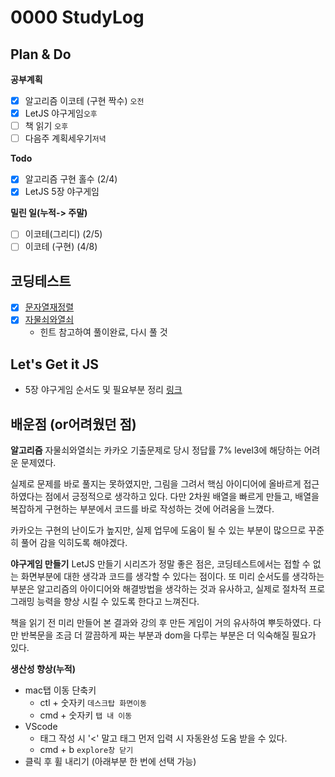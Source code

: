 # 0000 StudyLog

## Plan & Do

**공부계획**

- [x] 알고리즘 이코테 (구현 짝수) `오전`
- [x] LetJS 야구게임`오후`
- [ ] 책 읽기 `오후`
- [ ] 다음주 계획세우기`저녁`

**Todo**

- [x] 알고리즘 구현 홀수 (2/4)
- [x] LetJS 5장 야구게임

**밀린 일(누적-> 주말)**

- [ ] 이코테(그리디) (2/5)
- [ ] 이코테 (구현) (4/8)

## 코딩테스트

- [x] [문자열재정렬]()
- [x] [자물쇠와열쇠]()
  - 힌트 참고하여 풀이완료, 다시 풀 것

## Let's Get it JS

- 5장 야구게임 순서도 및 필요부분 정리 [링크](https://github.com/Outwater/StudyLog/blob/main/Let'sGetItJS/5%EC%9E%A5/baseball%EC%A0%95%EB%A6%AC.md)

## 배운점 (or어려웠던 점)

**알고리즘**
자물쇠와열쇠는 카카오 기출문제로 당시 정답률 7% level3에 해당하는 어려운 문제였다.

실제로 문제를 바로 풀지는 못하였지만, 그림을 그려서 핵심 아이디어에 올바르게 접근하였다는 점에서 긍정적으로 생각하고 있다.
다만 2차원 배열을 빠르게 만들고, 배열을 복잡하게 구현하는 부분에서 코드를 바로 작성하는 것에 어려움을 느꼈다.

카카오는 구현의 난이도가 높지만, 실제 업무에 도움이 될 수 있는 부분이 많으므로 꾸준히 풀어 감을 익히도록 해야겠다.

**야구게임 만들기**
LetJS 만들기 시리즈가 정말 좋은 점은, 코딩테스트에서는 접할 수 없는 화면부분에 대한 생각과 코드를 생각할 수 있다는 점이다.
또 미리 순서도를 생각하는 부분은 알고리즘의 아이디어와 해결방법을 생각하는 것과 유사하고, 실제로 절차적 프로그래밍 능력을 향상 시킬 수 있도록 한다고 느껴진다.

책을 읽기 전 미리 만들어 본 결과와 강의 후 만든 게임이 거의 유사하여 뿌듯하였다.
다만 반복문을 조금 더 깔끔하게 짜는 부분과 dom을 다루는 부분은 더 익숙해질 필요가 있다.

**생산성 향상(누적)**

- mac탭 이동 단축키
  - ctl + 숫자키 `데스크탑 화면이동`
  - cmd + 숫자키 `탭 내 이동`
- VScode
  - 태그 작성 시 '<' 말고 태그 먼저 입력 시 자동완성 도움 받을 수 있다.
  - cmd + b `explore창 닫기`
- 클릭 후 휠 내리기 (아래부분 한 번에 선택 가능)
